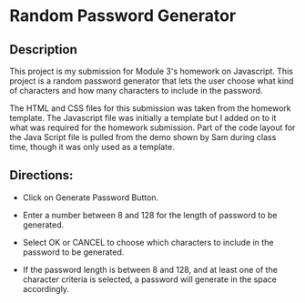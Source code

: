 # Random Password Generator

## Description
This project is my submission for Module 3's homework on Javascript. This project is a random password generator that lets the user choose what kind of characters and how many characters to include in the password.

The HTML and CSS files for this submission was taken from the homework template. The Javascript file was initially a template but I added on to it what was required for the homework submission. Part of the code layout for the Java Script file is pulled from the demo shown by Sam during class time, though it was only used as a template.

## Directions:
- Click on Generate Password Button.

- Enter a number between 8 and 128 for the length of password to be generated.

- Select OK or CANCEL to choose which characters to include in the password to be generated.

- If the password length is between 8 and 128, and at least one of the character criteria is selected, a password will generate in the space accordingly.
